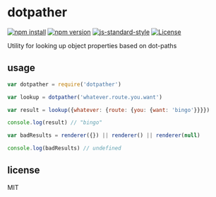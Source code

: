 # dotpather

[![npm install](http://img.shields.io/npm/dm/dotpather.svg?style=flat-square)](https://www.npmjs.org/package/dotpather)
[![npm version](https://img.shields.io/npm/v/dotpather.svg?style=flat-square)](https://www.npmjs.org/package/dotpather)
[![js-standard-style](https://img.shields.io/badge/code%20style-standard-brightgreen.svg?style=flat-square)](https://github.com/feross/standard)
[![License](https://img.shields.io/npm/l/dotpather.svg?style=flat-square)](https://github.com/jarofghosts/dotpather/blob/master/LICENSE)

Utility for looking up object properties based on dot-paths

## usage

```js
var dotpather = require('dotpather')

var lookup = dotpather('whatever.route.you.want')

var result = lookup({whatever: {route: {you: {want: 'bingo'}}}})

console.log(result) // "bingo"

var badResults = renderer({}) || renderer() || renderer(null)

console.log(badResults) // undefined
```

## license

MIT

